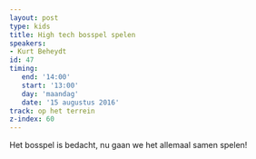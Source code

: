 ```yaml
---
layout: post
type: kids
title: High tech bosspel spelen
speakers:
- Kurt Beheydt
id: 47
timing: 
   end: '14:00'
   start: '13:00'
   day: 'maandag'
   date: '15 augustus 2016'
track: op het terrein
z-index: 60
---
```

Het bosspel is bedacht, nu gaan we het allemaal samen spelen!